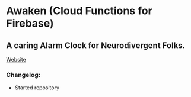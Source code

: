 # Awaken (Cloud Functions for Firebase)
## A caring Alarm Clock for Neurodivergent Folks.

[Website](https://awaken-alarm.web.app/)

### Changelog:

* Started repository

